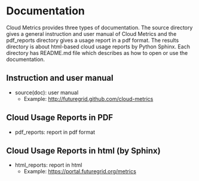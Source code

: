 Documentation
===============
Cloud Metrics provides three types of documentation. The source directory gives a general instruction and user manual of Cloud Metrics and the pdf_reports directory gives a usage report in a pdf format. The results directory is about html-based cloud usage reports by Python Sphinx. Each directory has README.md file which describes as how to open or use the documentation.

Instruction and user manual
---------------------------------
- source(doc): user manual
   - Example: http://futuregrid.github.com/cloud-metrics

Cloud Usage Reports in PDF
------------------------------
- pdf_reports: report in pdf format  

Cloud Usage Reports in html (by Sphinx)
---------------------------------------
- html_reports: report in html
   - Example: https://portal.futuregrid.org/metrics
